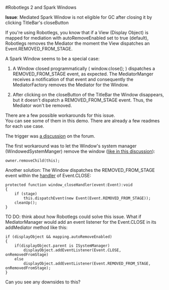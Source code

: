 
#Robotlegs 2 and Spark Windows

**Issue**: Mediated Spark Window is not eligible for GC after closing it by clicking TitleBar's closeButton

If you're using Robotlegs, you know that if a View (Display Object) is mapped for mediation with autoRemoveEnabled set to true (default), Robotlegs removes the Mediator the moment the View dispatches an Event.REMOVED_FROM_STAGE. 

A Spark Window seems to be a special case:

1. A Window closed programmatically ( window.close(); ) dispatches a REMOVED_FROM_STAGE event, as expected. The MediatorManger receives a notification of that event and consequently the MediatorFactory removes the Mediator for the Window. 

2. After clicking on the closeButton of the TitleBar the Window disappears, but it doesn't dispatch a REMOVED_FROM_STAGE event. 
Thus, the Mediator won't be removed. 

There are a few possible workarounds for this issue.  
You can see some of them in this demo. There are already a few readmes for each use case.


The trigger was [a discussion](http://knowledge.robotlegs.org/discussions/robotlegs-2/12956-spark-window-opening-and-closing) on the forum.

The first workaround was to let the Window's system manager (WindowedSystemManger) remove the window ([like in this discussion](http://knowledge.robotlegs.org/discussions/robotlegs-2/3073-multiple-windows#comment_27350682)):

    owner.removeChild(this);

Another solution: The Window dispatches the   REMOVED_FROM_STAGE event within the [handler](https://github.com/Ondina/robotlegs-bender-open-close-window/blob/master/src/yourdomain/modules/sameContextWindow/views/components/SameContextWindow.mxml#L30) of Event.CLOSE:

	protected function window_closeHandler(event:Event):void
	{
		if (stage)
			this.dispatchEvent(new Event(Event.REMOVED_FROM_STAGE));
		cleanUp();
	}

TO DO: think about how Robotlegs could solve this issue.
What if MediatorManager would add an event listener for the Event.CLOSE in its addMediator method like this:

    if (displayObject && mapping.autoRemoveEnabled)
    {
    	if(displayObject.parent is ISystemManager)
    		displayObject.addEventListener(Event.CLOSE, onRemovedFromStage)
    	else
    		displayObject.addEventListener(Event.REMOVED_FROM_STAGE, onRemovedFromStage);
    }	

Can you see any downsides to this?






